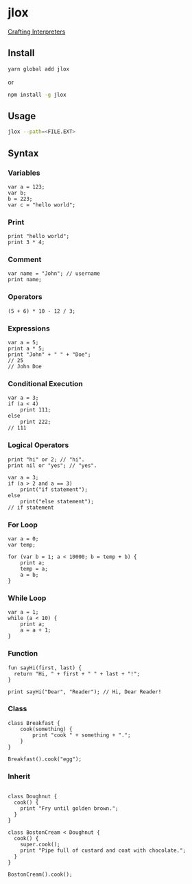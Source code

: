 # jlox
[Crafting Interpreters](https://www.craftinginterpreters.com)

## Install
```sh
yarn global add jlox
```

or

```sh
npm install -g jlox
```

## Usage
```sh
jlox --path=<FILE.EXT>
```


## Syntax

### Variables
```
var a = 123;
var b;
b = 223;
var c = "hello world";
```

### Print
```
print "hello world";
print 3 * 4;
```

### Comment
```
var name = "John"; // username
print name;
```

### Operators
```
(5 + 6) * 10 - 12 / 3;
```

### Expressions
```
var a = 5;
print a * 5;
print "John" + " " + "Doe";
// 25
// John Doe
```

### Conditional Execution
```
var a = 3;
if (a < 4)
    print 111;
else
    print 222;
// 111
```

### Logical Operators
```
print "hi" or 2; // "hi".
print nil or "yes"; // "yes".

var a = 3;
if (a > 2 and a == 3)
    print("if statement");
else
    print("else statement");
// if statement
```

### For Loop
```
var a = 0;
var temp;

for (var b = 1; a < 10000; b = temp + b) {
    print a;
    temp = a;
    a = b;
}
```

### While Loop
```
var a = 1;
while (a < 10) {
    print a;
    a = a + 1;
}
```

### Function
```
fun sayHi(first, last) {
  return "Hi, " + first + " " + last + "!";
}

print sayHi("Dear", "Reader"); // Hi, Dear Reader!
```

### Class
```
class Breakfast {
    cook(something) {
        print "cook " + something + ".";
    }
}

Breakfast().cook("egg");
```

### Inherit
```

class Doughnut {
  cook() {
    print "Fry until golden brown.";
  }
}

class BostonCream < Doughnut {
  cook() {
    super.cook();
    print "Pipe full of custard and coat with chocolate.";
  }
}

BostonCream().cook();
```